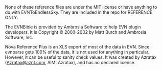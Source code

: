 None of these reference files are under the MIT license or have anything to do with EVNToEndlessSky. They are included in the repo for REFERENCE ONLY.

The EVNBible is provided by Ambrosia Software to help EVN plugin developers. It is Copyright © 2000-2002 by Matt Burch and Ambrosia Software, Inc.

Nova Reference Plus is an XLS export of most of the data in EVN. Since evnparse gets 100% of the data, it is not used for anything in particular. However, it can be useful to sanity check values. It was created by Azratax (Azratax@aznt.com, AIM: Azratax), and has no declared license.
